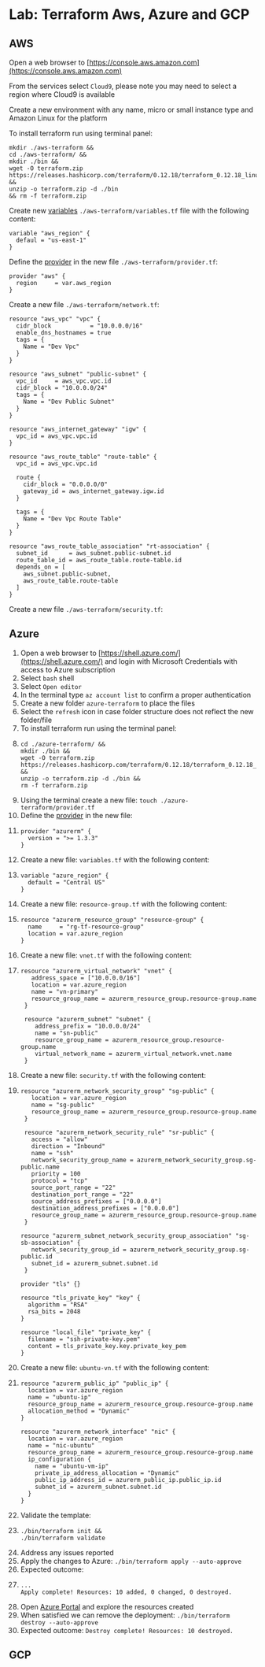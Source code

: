 # Lab: Terraform Aws, Azure and GCP

## AWS

Open a web browser to [https://console.aws.amazon.com](https://console.aws.amazon.com)

From the services select `Cloud9`, please note you may need to select a region where Cloud9 is available

Create a new environment with any name, micro or small instance type and Amazon Linux for the platform

To install terraform run using terminal panel:

```
mkdir ./aws-terraform && 
cd ./aws-terraform/ && 
mkdir ./bin && 
wget -O terraform.zip https://releases.hashicorp.com/terraform/0.12.18/terraform_0.12.18_linux_amd64.zip && 
unzip -o terraform.zip -d ./bin 
&& rm -f terraform.zip
```

Create new [variables](https://www.terraform.io/docs/configuration/variables.html) `./aws-terraform/variables.tf` file with the following content:

```
variable "aws_region" {
  defaul = "us-east-1"
}
```

Define the [provider](https://www.terraform.io/docs/providers/index.html) in the new file `./aws-terraform/provider.tf`:

```
provider "aws" {
  region     = var.aws_region
}
```

Create a new file `./aws-terraform/network.tf`:

```
resource "aws_vpc" "vpc" {
  cidr_block           = "10.0.0.0/16"
  enable_dns_hostnames = true
  tags = {
    Name = "Dev Vpc"
  }
}

resource "aws_subnet" "public-subnet" {
  vpc_id     = aws_vpc.vpc.id
  cidr_block = "10.0.0.0/24"
  tags = {
    Name = "Dev Public Subnet"
  }
}

resource "aws_internet_gateway" "igw" {
  vpc_id = aws_vpc.vpc.id
}

resource "aws_route_table" "route-table" {
  vpc_id = aws_vpc.vpc.id

  route {
    cidr_block = "0.0.0.0/0"
    gateway_id = aws_internet_gateway.igw.id
  }

  tags = {
    Name = "Dev Vpc Route Table"
  }
}

resource "aws_route_table_association" "rt-association" {
  subnet_id      = aws_subnet.public-subnet.id
  route_table_id = aws_route_table.route-table.id
  depends_on = [
    aws_subnet.public-subnet,
    aws_route_table.route-table
  ]
}
```

Create a new file `./aws-terraform/security.tf`:

## Azure

1. Open a web browser to [https://shell.azure.com/](https://shell.azure.com/) and login with Microsoft Credentials with access to Azure subscription
2. Select `bash` shell
3. Select `Open editor`
4. In the terminal type `az account list` to confirm a proper authentication
5. Create a new folder `azure-terraform` to place the files
6. Select the `refresh` icon in case folder structure does not reflect the new folder/file
7. To install terraform run using the terminal panel:
8. ```
   cd ./azure-terraform/ &&
   mkdir ./bin &&
   wget -O terraform.zip https://releases.hashicorp.com/terraform/0.12.18/terraform_0.12.18_linux_amd64.zip &&
   unzip -o terraform.zip -d ./bin &&
   rm -f terraform.zip
   ```
9. Using the terminal create a new file: `touch ./azure-terraform/provider.tf`
10. Define the [provider](https://www.terraform.io/docs/providers/index.html) in the new file:
11. ```
    provider "azurerm" {
      version = ">= 1.3.3"
    }
    ```
12. Create a new file: `variables.tf` with the following content:
13. ```
    variable "azure_region" {      
      default = "Central US"      
    }
    ```
14. Create a new file: `resource-group.tf` with the following content:
15. ```
    resource "azurerm_resource_group" "resource-group" {  
      name     = "rg-tf-resource-group"  
      location = var.azure_region  
    }
    ```
16. Create a new file: `vnet.tf` with the following content:
17. ```
    resource "azurerm_virtual_network" "vnet" {
       address_space = ["10.0.0.0/16"]
       location = var.azure_region
       name = "vn-primary"
       resource_group_name = azurerm_resource_group.resource-group.name
     }

     resource "azurerm_subnet" "subnet" {
        address_prefix = "10.0.0.0/24"
        name = "sn-public"
        resource_group_name = azurerm_resource_group.resource-group.name
        virtual_network_name = azurerm_virtual_network.vnet.name
     }
    ```
18. Create a new file: `security.tf` with the following content:
19. ```
    resource "azurerm_network_security_group" "sg-public" {
       location = var.azure_region
       name = "sg-public"
       resource_group_name = azurerm_resource_group.resource-group.name
     }

     resource "azurerm_network_security_rule" "sr-public" {
       access = "allow"
       direction = "Inbound"
       name = "ssh"
       network_security_group_name = azurerm_network_security_group.sg-public.name
       priority = 100
       protocol = "tcp"
       source_port_range = "22"
       destination_port_range = "22"
       source_address_prefixes = ["0.0.0.0"]
       destination_address_prefixes = ["0.0.0.0"]
       resource_group_name = azurerm_resource_group.resource-group.name
     }

    resource "azurerm_subnet_network_security_group_association" "sg-sb-association" {
       network_security_group_id = azurerm_network_security_group.sg-public.id
       subnet_id = azurerm_subnet.subnet.id
     }

    provider "tls" {}

    resource "tls_private_key" "key" {
      algorithm = "RSA"
      rsa_bits = 2048
    }

    resource "local_file" "private_key" {
      filename = "ssh-private-key.pem"
      content = tls_private_key.key.private_key_pem
    }
    ```
20. Create a new file: `ubuntu-vn.tf` with the following content:
21. ```
    resource "azurerm_public_ip" "public_ip" {
      location = var.azure_region
      name = "ubuntu-ip"
      resource_group_name = azurerm_resource_group.resource-group.name
      allocation_method = "Dynamic"
    }

    resource "azurerm_network_interface" "nic" {
      location = var.azure_region
      name = "nic-ubuntu"
      resource_group_name = azurerm_resource_group.resource-group.name
      ip_configuration {
        name = "ubuntu-vm-ip"
        private_ip_address_allocation = "Dynamic"
        public_ip_address_id = azurerm_public_ip.public_ip.id
        subnet_id = azurerm_subnet.subnet.id
      }
    }
    ```
22. Validate the template:
23. ```
    ./bin/terraform init &&
    ./bin/terraform validate
    ```
24. Address any issues reported
25. Apply the changes to Azure: `./bin/terraform apply --auto-approve`
26. Expected outcome:
27. ```
    ...
    Apply complete! Resources: 10 added, 0 changed, 0 destroyed.
    ```
28. Open [Azure Portal](https://portal.azure.com) and explore the resources created
29. When satisfied we can remove the deployment: `./bin/terraform destroy --auto-approve`
30. Expected outcome: `Destroy complete! Resources: 10 destroyed.`

## GCP



